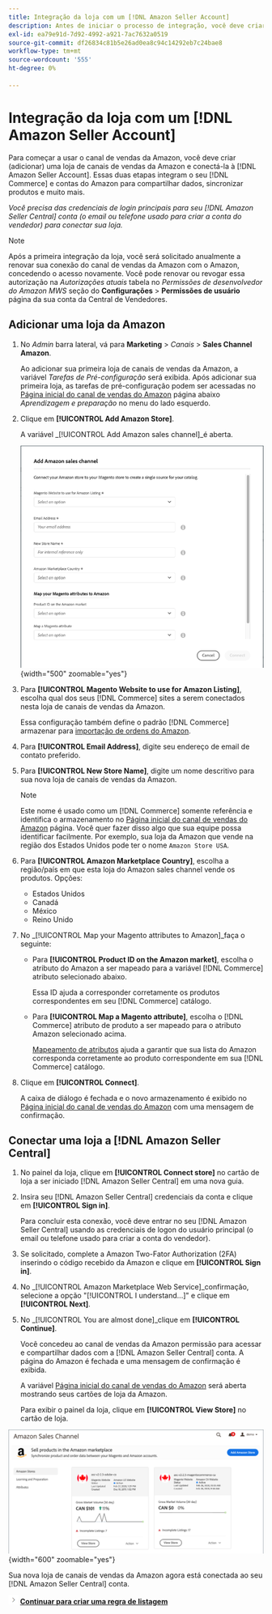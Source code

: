 ```yaml
---
title: Integração da loja com um [!DNL Amazon Seller Account]
description: Antes de iniciar o processo de integração, você deve criar (adicionar) um armazenamento de Sales Channel da Amazon e conectá-lo à sua conta de vendedor da Amazon.
exl-id: ea79e91d-7d92-4992-a921-7ac7632a0519
source-git-commit: df26834c81b5e26ad0ea8c94c14292eb7c24bae8
workflow-type: tm+mt
source-wordcount: '555'
ht-degree: 0%

---
```


# Integração da loja com um [!DNL Amazon Seller Account]

Para começar a usar o canal de vendas da Amazon, você deve criar (adicionar) uma loja de canais de vendas da Amazon e conectá-la à [!DNL Amazon Seller Account]. Essas duas etapas integram o seu [!DNL Commerce] e contas do Amazon para compartilhar dados, sincronizar produtos e muito mais.

_Você precisa das credenciais de login principais para seu [!DNL Amazon Seller Central] conta (o email ou telefone usado para criar a conta do vendedor) para conectar sua loja._

>[!NOTE]
>
>Após a primeira integração da loja, você será solicitado anualmente a renovar sua conexão do canal de vendas da Amazon com o Amazon, concedendo o acesso novamente. Você pode renovar ou revogar essa autorização na _Autorizações atuais_ tabela no _Permissões de desenvolvedor do Amazon MWS_ seção do **Configurações** > **Permissões de usuário** página da sua conta da Central de Vendedores.

## Adicionar uma loja da Amazon

1. No _Admin_ barra lateral, vá para **Marketing** > _Canais_ > **Sales Channel Amazon**.

   Ao adicionar sua primeira loja de canais de vendas da Amazon, a variável _Tarefas de Pré-configuração_ será exibida. Após adicionar sua primeira loja, as tarefas de pré-configuração podem ser acessadas no [Página inicial do canal de vendas do Amazon](./amazon-sales-channel-home.md) página abaixo _Aprendizagem e preparação_ no menu do lado esquerdo.

1. Clique em **[!UICONTROL Add Amazon Store]**.

   A variável _[!UICONTROL Add Amazon sales channel]_é aberta.

   ![Adicionar a loja de canal de vendas da Amazon](assets/amazon-store-integration.png){width="500" zoomable="yes"}

1. Para **[!UICONTROL Magento Website to use for Amazon Listing]**, escolha qual dos seus [!DNL Commerce] sites a serem conectados nesta loja de canais de vendas da Amazon.

   Essa configuração também define o padrão [!DNL Commerce] armazenar para [importação de ordens do Amazon](./order-settings.md).

1. Para **[!UICONTROL Email Address]**, digite seu endereço de email de contato preferido.

1. Para **[!UICONTROL New Store Name]**, digite um nome descritivo para sua nova loja de canais de vendas da Amazon.

   >[!NOTE]
   >
   >Este nome é usado como um [!DNL Commerce] somente referência e identifica o armazenamento no [Página inicial do canal de vendas do Amazon](./amazon-sales-channel-home.md) página. Você quer fazer disso algo que sua equipe possa identificar facilmente. Por exemplo, sua loja da Amazon que vende na região dos Estados Unidos pode ter o nome `Amazon Store USA`.

1. Para **[!UICONTROL Amazon Marketplace Country]**, escolha a região/país em que esta loja do Amazon sales channel vende os produtos. Opções:

   - Estados Unidos
   - Canadá
   - México
   - Reino Unido

1. No _[!UICONTROL Map your Magento attributes to Amazon]_faça o seguinte:

   - Para **[!UICONTROL Product ID on the Amazon market]**, escolha o atributo do Amazon a ser mapeado para a variável [!DNL Commerce] atributo selecionado abaixo.

      Essa ID ajuda a corresponder corretamente os produtos correspondentes em seu [!DNL Commerce] catálogo.

   - Para **[!UICONTROL Map a Magento attribute]**, escolha o [!DNL Commerce] atributo de produto a ser mapeado para o atributo Amazon selecionado acima.

      [Mapeamento de atributos](./ob-creating-magento-attributes.md) ajuda a garantir que sua lista do Amazon corresponda corretamente ao produto correspondente em sua [!DNL Commerce] catálogo.

1. Clique em **[!UICONTROL Connect]**.

   A caixa de diálogo é fechada e o novo armazenamento é exibido no [Página inicial do canal de vendas do Amazon](./amazon-sales-channel-home.md) com uma mensagem de confirmação.

## Conectar uma loja a [!DNL Amazon Seller Central]

1. No painel da loja, clique em **[!UICONTROL Connect store]** no cartão de loja a ser iniciado [!DNL Amazon Seller Central] em uma nova guia.

1. Insira seu [!DNL Amazon Seller Central] credenciais da conta e clique em **[!UICONTROL Sign in]**.

   Para concluir esta conexão, você deve entrar no seu [!DNL Amazon Seller Central] usando as credenciais de logon do usuário principal (o email ou telefone usado para criar a conta do vendedor).

1. Se solicitado, complete a Amazon Two-Fator Authorization (2FA) inserindo o código recebido da Amazon e clique em **[!UICONTROL Sign in]**.

1. No _[!UICONTROL Amazon Marketplace Web Service]_confirmação, selecione a opção &quot;[!UICONTROL I understand...]&quot; e clique em **[!UICONTROL Next]**.

1. No _[!UICONTROL You are almost done]_clique em **[!UICONTROL Continue]**.

   Você concedeu ao canal de vendas da Amazon permissão para acessar e compartilhar dados com a [!DNL Amazon Seller Central] conta. A página do Amazon é fechada e uma mensagem de confirmação é exibida.

   A variável [Página inicial do canal de vendas do Amazon](./amazon-sales-channel-home.md) será aberta mostrando seus cartões de loja da Amazon.

   Para exibir o painel da loja, clique em **[!UICONTROL View Store]** no cartão de loja.

![Página inicial do canal de vendas da Amazon com o novo cartão de loja](assets/asc-dashboard-after-2fa.png){width="600" zoomable="yes"}

Sua nova loja de canais de vendas da Amazon agora está conectada ao seu [!DNL Amazon Seller Central] conta.

![Ícone Avançar](assets/btn-next.png) [**Continuar para criar uma regra de listagem**](./ob-create-listing-rule.md)
